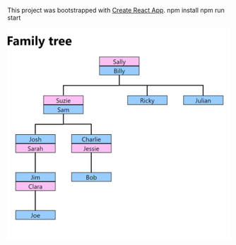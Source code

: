 This project was bootstrapped with [Create React App](https://github.com/facebook/create-react-app).
npm install
npm run start 

![name-of-you-image](https://github.com/ParvezMirani/family-tree-test/blob/master/Familytree.PNG)
